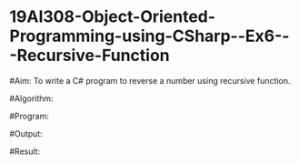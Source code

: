 # 19AI308-Object-Oriented-Programming-using-CSharp--Ex6---Recursive-Function


#Aim: To write a C# program to reverse a number using recursive function.

#Algorithm:

#Program:

#Output:

#Result:
